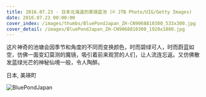 ```yaml
---
title: 2016.07.23 - 日本北海道的美瑛蓝池 (© JTB Photo/UIG/Getty Images)
date: 2016.07.23 00:00:00
cover_index: /images/thumbs/BluePondJapan_ZH-CN9068810300_533x300.jpg
cover_detail: /images/BluePondJapan_ZH-CN9068810300_1920x1080.jpg
---
```


这片神奇的池塘会因季节和角度的不同而变换颜色，时而碧绿可人，时而蔚蓝如空，仿佛一面变幻莫测的魔镜，吸引着前来观赏的人们，让人流连忘返。又仿佛散发蓝绿光芒的神秘仙境一般，令人陶醉。

日本, 美瑛町

![BluePondJapan](/images/BluePondJapan_ZH-CN9068810300_1920x1080.jpg)

